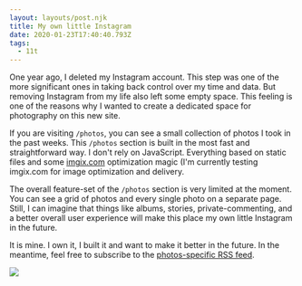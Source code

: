 ```yaml
---
layout: layouts/post.njk
title: My own little Instagram
date: 2020-01-23T17:40:40.793Z
tags:
  - 11t
---
```


One year ago, I deleted my Instagram account. This step was one of the more significant ones in taking back control over my time and data. But removing Instagram from my life also left some empty space. This feeling is one of the reasons why I wanted to create a dedicated space for photography on this new site.

If you are visiting `/photos`, you can see a small collection of photos I took in the past weeks. This `/photos` section is built in the most fast and straightforward way. I don't rely on JavaScript. Everything based on static files and some [imgix.com](https://www.imgix.com) optimization magic (I'm currently testing imgix.com[](https://www.imgix.com) for image optimization and delivery.

The overall feature-set of the `/photos` section is very limited at the moment. You can see a grid of photos and every single photo on a separate page. Still, I can imagine that things like albums, stories, private-commenting, and a better overall user experience will make this place my own little Instagram in the future.

It is mine. I own it, I built it and want to make it better in the future. In the meantime, feel free to subscribe to the [photos-specific RSS feed](http://fruechtl.me/photos/feed.xml).

![](/uploads/journal/own-little-instagram.jpg)
